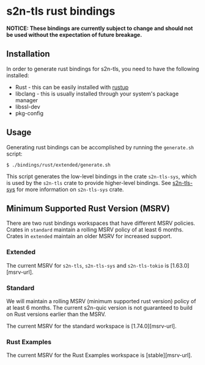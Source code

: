 # s2n-tls rust bindings

**NOTICE: These bindings are currently subject to change and should not be used without the expectation
of future breakage.**

## Installation

In order to generate rust bindings for s2n-tls, you need to have the following installed:

* Rust - this can be easily installed with [rustup](https://rustup.rs/)
* libclang - this is usually installed through your system's package manager
* libssl-dev
* pkg-config

## Usage

Generating rust bindings can be accomplished by running the `generate.sh` script:

```
$ ./bindings/rust/extended/generate.sh
```

This script generates the low-level bindings in the crate `s2n-tls-sys`, which is used by the `s2n-tls` crate to provide higher-level bindings.
See [s2n-tls-sys](https://github.com/aws/s2n-tls/blob/main/bindings/rust/s2n-tls-sys/README.md) for more information on `s2n-tls-sys` crate.

## Minimum Supported Rust Version (MSRV)

There are two rust bindings workspaces that have different MSRV policies. Crates in `standard` maintain a rolling MSRV policy of at least 6 months. Crates in `extended` maintain an older MSRV for increased support.

### Extended

The current MSRV for `s2n-tls`, `s2n-tls-sys` and `s2n-tls-tokio` is [1.63.0][msrv-url].

### Standard

We will maintain a rolling MSRV (minimum supported rust version) policy of at least 6 months. The current s2n-quic version is not guaranteed to build on Rust versions earlier than the MSRV.

The current MSRV for the standard workspace is [1.74.0][msrv-url].

### Rust Examples

The current MSRV for the Rust Examples workspace is [stable][msrv-url].




